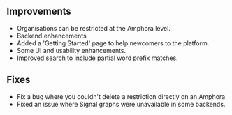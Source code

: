 ## Improvements

* Organisations can be restricted at the Amphora level.
* Backend enhancements
* Added a 'Getting Started' page to help newcomers to the platform.
* Some UI and usability enhancements.
* Improved search to include partial word prefix matches.


## Fixes

* Fix a bug where you couldn't delete a restriction directly on an Amphora
* Fixed an issue where Signal graphs were unavailable in some backends.